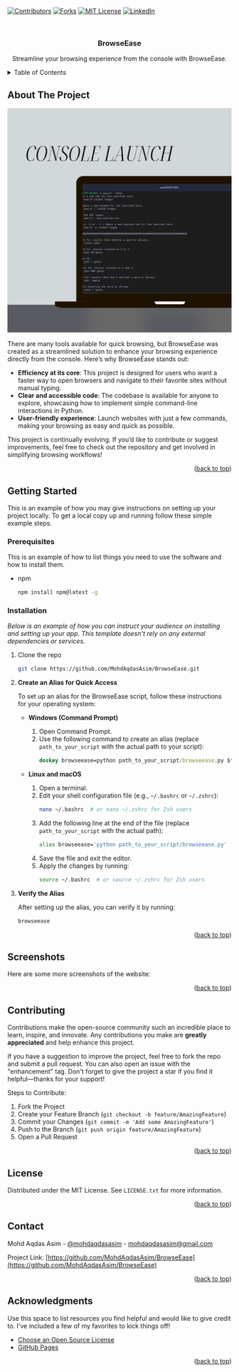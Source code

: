 <a id="readme-top"></a>

[![Contributors][contributors-shield]][contributors-url]
[![Forks][forks-shield]][forks-url]
[![MIT License][license-shield]][license-url]
[![LinkedIn][linkedin-shield]][linkedin-url]

<!-- PROJECT LOGO -->
<br />
<div align="center">
  <h3 align="center">BrowseEase</h3>

  <p align="center">
    Streamline your browsing experience from the console with BrowseEase.
  </p>
</div>

<!-- TABLE OF CONTENTS -->
<details>
  <summary>Table of Contents</summary>
  <ol>
    <li>
      <a href="#about-the-project">About The Project</a>
    </li>
    <li>
      <a href="#getting-started">Getting Started</a>
      <ul>
        <li><a href="#prerequisites">Prerequisites</a></li>
        <li><a href="#installation">Installation</a></li>
      </ul>
    </li>
    <li><a href="#screenshots">Screenshots</a></li>
    <li><a href="#contributing">Contributing</a></li>
    <li><a href="#license">License</a></li>
    <li><a href="#contact">Contact</a></li>
    <li><a href="#acknowledgments">Acknowledgments</a></li>
  </ol>
</details>

<!-- ABOUT THE PROJECT -->

## About The Project

[![Product Name Screen Shot][product-screenshot]](/)

There are many tools available for quick browsing, but BrowseEase was created as a streamlined solution to enhance your browsing experience directly from the console. Here’s why BrowseEase stands out:

- **Efficiency at its core**: This project is designed for users who want a faster way to open browsers and navigate to their favorite sites without manual typing.
- **Clear and accessible code**: The codebase is available for anyone to explore, showcasing how to implement simple command-line interactions in Python.
- **User-friendly experience**: Launch websites with just a few commands, making your browsing as easy and quick as possible.
  
This project is continually evolving. If you’d like to contribute or suggest improvements, feel free to check out the repository and get involved in simplifying browsing workflows!

<p align="right">(<a href="#readme-top">back to top</a>)</p>

<!-- GETTING STARTED -->

## Getting Started

This is an example of how you may give instructions on setting up your project locally.
To get a local copy up and running follow these simple example steps.

### Prerequisites

This is an example of how to list things you need to use the software and how to install them.
* npm
  ```sh
  npm install npm@latest -g
  ```

### Installation

_Below is an example of how you can instruct your audience on installing and setting up your app. This template doesn't rely on any external dependencies or services._

1. Clone the repo
   ```sh
   git clone https://github.com/MohdAqdasAsim/BrowseEase.git
   ```
   
2. **Create an Alias for Quick Access**

   To set up an alias for the BrowseEase script, follow these instructions for your operating system:

   - **Windows (Command Prompt)**
     1. Open Command Prompt.
     2. Use the following command to create an alias (replace `path_to_your_script` with the actual path to your script):
        ```cmd
        doskey browseease=python path_to_your_script/browseease.py $*
        ```

   - **Linux and macOS**
     1. Open a terminal.
     2. Edit your shell configuration file (e.g., `~/.bashrc` or `~/.zshrc`):
        ```sh
        nano ~/.bashrc  # or nano ~/.zshrc for Zsh users
        ```
     3. Add the following line at the end of the file (replace `path_to_your_script` with the actual path):
        ```sh
        alias browseease='python path_to_your_script/browseease.py'
        ```
     4. Save the file and exit the editor. 
     5. Apply the changes by running:
        ```sh
        source ~/.bashrc  # or source ~/.zshrc for Zsh users
        ```

3. **Verify the Alias**

   After setting up the alias, you can verify it by running:
   ```sh
   browseease
   ```

<p align="right">(<a href="#readme-top">back to top</a>)</p>

<!-- USAGE EXAMPLES -->

## Screenshots

Here are some more screenshots of the website:

<p align="right">(<a href="#readme-top">back to top</a>)</p>

<!-- CONTRIBUTING -->

## Contributing

Contributions make the open-source community such an incredible place to learn, inspire, and innovate. Any contributions you make are **greatly appreciated** and help enhance this project.

If you have a suggestion to improve the project, feel free to fork the repo and submit a pull request. You can also open an issue with the "enhancement" tag. Don't forget to give the project a star if you find it helpful—thanks for your support!

Steps to Contribute:

1. Fork the Project
2. Create your Feature Branch (`git checkout -b feature/AmazingFeature`)
3. Commit your Changes (`git commit -m 'Add some AmazingFeature'`)
4. Push to the Branch (`git push origin feature/AmazingFeature`)
5. Open a Pull Request

<p align="right">(<a href="#readme-top">back to top</a>)</p>

<!-- LICENSE -->

## License

Distributed under the MIT License. See `LICENSE.txt` for more information.

<p align="right">(<a href="#readme-top">back to top</a>)</p>

<!-- CONTACT -->

## Contact

Mohd Aqdas Asim - [@mohdaqdasasim](https://www.linkedin.com/in/mohd-aqdas-asim/) - mohdaqdasasim@gmail.com

Project Link: [https://github.com/MohdAqdasAsim/BrowseEase](https://github.com/MohdAqdasAsim/BrowseEase)

<p align="right">(<a href="#readme-top">back to top</a>)</p>

<!-- ACKNOWLEDGMENTS -->

## Acknowledgments

Use this space to list resources you find helpful and would like to give credit to. I've included a few of my favorites to kick things off!

- [Choose an Open Source License](https://choosealicense.com)
- [GitHub Pages](https://pages.github.com)

<p align="right">(<a href="#readme-top">back to top</a>)</p>

<!-- MARKDOWN LINKS & IMAGES -->
<!-- https://www.markdownguide.org/basic-syntax/#reference-style-links -->

[contributors-shield]: https://img.shields.io/github/contributors/MohdAqdasAsim/Beyond-Realms.svg?style=for-the-badge
[contributors-url]: https://github.com/MohdAqdasAsim/Beyond-Realms/graphs/contributors
[forks-shield]: https://img.shields.io/github/forks/MohdAqdasAsim/Beyond-Realms.svg?style=for-the-badge
[forks-url]: https://github.com/MohdAqdasAsim/Beyond-Realms/network/members
[license-shield]: https://img.shields.io/github/license/MohdAqdasAsim/Beyond-Realms.svg?style=for-the-badge
[license-url]: https://github.com/MohdAqdasAsim/Beyond-Realms/blob/main/LICENSE
[linkedin-shield]: https://img.shields.io/badge/-LinkedIn-black.svg?style=for-the-badge&logo=linkedin&colorB=555
[linkedin-url]: https://www.linkedin.com/in/mohd-aqdas-asim/
[product-screenshot]: /mockups/mockup-1.png
